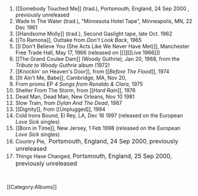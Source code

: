 1. [[Somebody Touched Me]] (trad.),
Portsmouth, England, 24 Sep 2000 , previously unreleased<br>
2. Wade In The Water (trad.), "Minnesota Hotel Tape", Minneapolis, MN, 22 Dec
1961<br>
3. [[Handsome Molly]] (trad.), Second Gaslight tape,
late Oct. 1962 <br>
4. [[To Ramona]], Outtake from <em>Don't Look
Back</em>, 1965<br>
5. [[I Don't Believe You (She Acts Like We Never Have Met)]], Manchester
Free Trade Hall, May 17, 1966 (released on [[]][[Live 1966]])<br>
6. [[The Grand Coulee Dam]] (Woody Guthrie), Jan 20,
1968, from the <em>Tribute to Woody Guthrie</em> album (1972) <br>
7. [[Knockin' on Heaven's Door]], from [[<em>Before The Flood</em>]], 1974 <br>
8. [[It Ain't Me, Babe]], Cambridge, MA, Nov 20,
1975. From promo EP <em>4 Songs from Renaldo &amp; Clara</em>, 1975 <br>
9. Shelter From The Storm, from [[<em>Hard Rain</em>]],
1976<br>
10. Dead Man, Dead Man, New Orleans, Nov 10 1981<br>
11. Slow Train, from <em>Dylan And The Dead</em>, 1987 <br>
12. [[Dignity]], from [[Unplugged]],
1994 <br>
13. Cold Irons Bound, El Rey, LA, Dec 16 1997 (released on the European <em>Love Sick</em>
singles)<br>
14. [[Born in Time]], New Jersey, 1 Feb 1998
(released on the European <em>Love Sick</em> singles)<br>
15. Country Pie,  <font size="3">Portsmouth, England, 24 Sep 2000</font>, <font size="3">previously unreleased</font><br>
16. Things Have Changed, <font size="3">Portsmouth, England, 25 Sep 2000, previously
unreleased</font>

 

[[Category:Albums]]